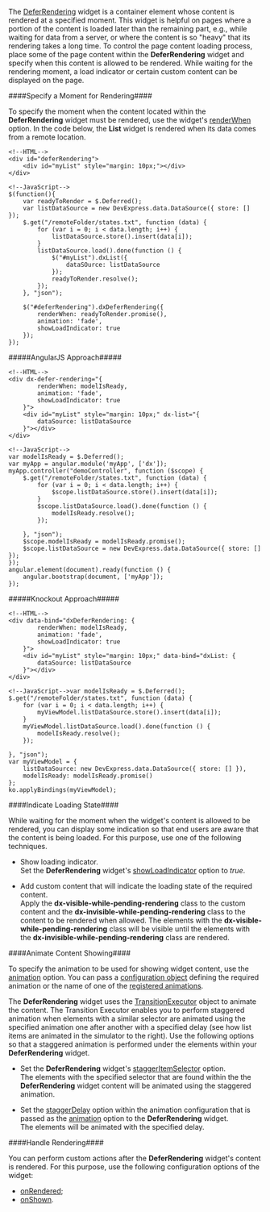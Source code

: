 <article data-show="Content/Applications/16_1/UIWidgets/dxDeferRendering/markup.html,
        Content/Applications/16_1/UIWidgets/dxDeferRendering/script.js,
        Content/Applications/16_1/UIWidgets/dxDeferRendering/styles.css">

The [DeferRendering](/api-reference/10%20UI%20Widgets/dxDeferRendering '/Documentation/ApiReference/UI_Widgets/dxDeferRendering/') widget is a container element whose content is rendered at a specified moment. This widget is helpful on pages where a portion of the content is loaded later than the remaining part, e.g., while waiting for data from a server, or where the content is so "heavy" that its rendering takes a long time. To control the page content loading process, place some of the page content within the **DeferRendering** widget and specify when this content is allowed to be rendered. While waiting for the rendering moment, a load indicator or certain custom content can be displayed on the page.

####Specify a Moment for Rendering####

To specify the moment when the content located within the **DeferRendering** widget must be rendered, use the widget's [renderWhen](/api-reference/10%20UI%20Widgets/dxDeferRendering/1%20Configuration/renderWhen.md '/Documentation/ApiReference/UI_Widgets/dxDeferRendering/Configuration/#renderWhen') option. In the code below, the **List** widget is rendered when its data comes from a remote location.

    
    <!--HTML-->
    <div id="deferRendering">
        <div id="myList" style="margin: 10px;"></div>
    </div>
  
<!--...-->
  
    <!--JavaScript-->
    $(function(){
        var readyToRender = $.Deferred();
        var listDataSource = new DevExpress.data.DataSource({ store: [] });
        $.get("/remoteFolder/states.txt", function (data) {
            for (var i = 0; i < data.length; i++) {
                listDataSource.store().insert(data[i]);
            }
            listDataSource.load().done(function () {
                $("#myList").dxList({
                    dataSOurce: listDataSource
                });
                readyToRender.resolve();
            });
        }, "json");
    
        $("#deferRendering").dxDeferRendering({
            renderWhen: readyToRender.promise(),
            animation: 'fade',
            showLoadIndicator: true
        });
    });


#####AngularJS Approach#####

    <!--HTML-->
    <div dx-defer-rendering="{
            renderWhen: modelIsReady,
            animation: 'fade',
            showLoadIndicator: true
        }">
        <div id="myList" style="margin: 10px;" dx-list="{
            dataSource: listDataSource
        }"></div>
    </div>
  
<!--...-->
  
    <!--JavaScript-->
    var modelIsReady = $.Deferred();
    var myApp = angular.module('myApp', ['dx']);
    myApp.controller("demoController", function ($scope) {
        $.get("/remoteFolder/states.txt", function (data) {
            for (var i = 0; i < data.length; i++) {
                $scope.listDataSource.store().insert(data[i]);
            }
            $scope.listDataSource.load().done(function () {
                modelIsReady.resolve();
            });

        }, "json");
        $scope.modelIsReady = modelIsReady.promise();
        $scope.listDataSource = new DevExpress.data.DataSource({ store: [] });
    });
    angular.element(document).ready(function () {
        angular.bootstrap(document, ['myApp']);
    });


#####Knockout Approach#####

    <!--HTML-->
    <div data-bind="dxDeferRendering: {
            renderWhen: modelIsReady,
            animation: 'fade',
            showLoadIndicator: true
        }">
        <div id="myList" style="margin: 10px;" data-bind="dxList: {
            dataSource: listDataSource
        }"></div>   
    </div>
  
<!--...-->
  
    <!--JavaScript-->var modelIsReady = $.Deferred();
    $.get("/remoteFolder/states.txt", function (data) {
        for (var i = 0; i < data.length; i++) {
            myViewModel.listDataSource.store().insert(data[i]);
        }
        myViewModel.listDataSource.load().done(function () {
            modelIsReady.resolve();
        });

    }, "json");
    var myViewModel = {
        listDataSource: new DevExpress.data.DataSource({ store: [] }),
        modelIsReady: modelIsReady.promise()
    };
    ko.applyBindings(myViewModel);


<!--There can be several **DeferRendering** widgets on a page. In this instance, you may not specify the **renderWhen** option. The content of each widget will be rendered one after another from top to bottom.-->

####Indicate Loading State####

While waiting for the moment when the widget's content is allowed to be rendered, you can display some indication so that end users are aware that the content is being loaded. For this purpose, use one of the following techniques.

- Show loading indicator.  
Set the **DeferRendering** widget's [showLoadIndicator](/api-reference/10%20UI%20Widgets/dxDeferRendering/1%20Configuration/showLoadIndicator.md '/Documentation/ApiReference/UI_Widgets/dxDeferRendering/Configuration/#showLoadIndicator') option to *true*.

- Add custom content that will indicate the loading state of the required content.  
Apply the **dx-visible-while-pending-rendering** class to the custom content and the **dx-invisible-while-pending-rendering** class to the content to be rendered when allowed. The elements with the **dx-visible-while-pending-rendering** class will be visible until the elements with the **dx-invisible-while-pending-rendering** class are rendered.
          
          
####Animate Content Showing####

To specify the animation to be used for showing widget content, use the [animation](/api-reference/10%20UI%20Widgets/dxDeferRendering/1%20Configuration/animation.md '/Documentation/ApiReference/UI_Widgets/dxDeferRendering/Configuration/#animation') option. You can pass a [configuration object](/api-reference/50%20Common/Object%20Structures/animationConfig '/Documentation/ApiReference/Common/Object_Structures/animationConfig/') defining the required animation or the name of one of the [registered animations](/api-reference/50%20Common/utils/animationPresets '/Documentation/ApiReference/Common/Utils/animationPresets/').
          
The **DeferRendering** widget uses the [TransitionExecutor](/api-reference/50%20Common/utils/TransitionExecutor '/Documentation/ApiReference/Common/Utils/TransitionExecutor/') object to animate the content. The Transition Executor enables you to perform staggered animation when elements with a similar selector are animated using the specified animation one after another with a specified delay (see how list items are animated in the simulator to the right). Use the following options so that a staggered animation is performed under the elements within your **DeferRendering** widget.

- Set the **DeferRendering** widget's [staggerItemSelector](/api-reference/10%20UI%20Widgets/dxDeferRendering/1%20Configuration/staggerItemSelector.md '/Documentation/ApiReference/UI_Widgets/dxDeferRendering/Configuration/#staggerItemSelector') option.  
The elements with the specified selector that are found within the the **DeferRendering** widget content will be animated using the staggered animation.

- Set the [staggerDelay](/api-reference/50%20Common/Object%20Structures/animationConfig/staggerDelay.md '/Documentation/ApiReference/Common/Object_Structures/animationConfig/#staggerDelay') option within the animation configuration that is passed as the [animation](/api-reference/10%20UI%20Widgets/dxDeferRendering/1%20Configuration/animation.md '/Documentation/ApiReference/UI_Widgets/dxDeferRendering/Configuration/#animation') option to the **DeferRendering** widget.  
The elements will be animated with the specified delay.
          
          
####Handle Rendering####

You can perform custom actions after the **DeferRendering** widget's content is rendered. For this purpose, use the following configuration options of the widget:

- [onRendered](/api-reference/10%20UI%20Widgets/dxDeferRendering/1%20Configuration/onRendered.md '/Documentation/ApiReference/UI_Widgets/dxDeferRendering/Configuration/#onRendered');
- [onShown](/api-reference/10%20UI%20Widgets/dxDeferRendering/1%20Configuration/onShown.md '/Documentation/ApiReference/UI_Widgets/dxDeferRendering/Configuration/#onShown').
          

</article>